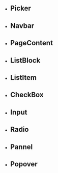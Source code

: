 <!-- - ## Loading  -->

- ## Picker

- ## Navbar

- ## PageContent

- ## ListBlock

- ## ListItem

- ## CheckBox

- ## Input

- ## Radio

- ## Pannel

- ## Popover
